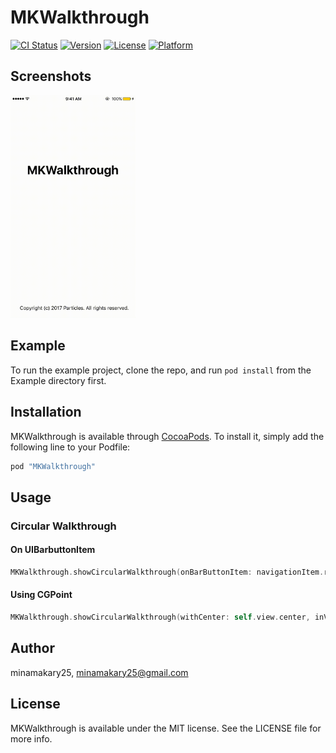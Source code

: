 # MKWalkthrough

[![CI Status](http://img.shields.io/travis/minamakary25/MKWalkthrough.svg?style=flat)](https://travis-ci.org/minamakary25/MKWalkthrough)
[![Version](https://img.shields.io/cocoapods/v/MKWalkthrough.svg?style=flat)](http://cocoapods.org/pods/MKWalkthrough)
[![License](https://img.shields.io/cocoapods/l/MKWalkthrough.svg?style=flat)](http://cocoapods.org/pods/MKWalkthrough)
[![Platform](https://img.shields.io/cocoapods/p/MKWalkthrough.svg?style=flat)](http://cocoapods.org/pods/MKWalkthrough)

## Screenshots 
<img src="./MKWalkthrough.gif" alt="Screenshot" width="200"/>

## Example

To run the example project, clone the repo, and run `pod install` from the Example directory first.

## Installation

MKWalkthrough is available through [CocoaPods](http://cocoapods.org). To install
it, simply add the following line to your Podfile:

```ruby
pod "MKWalkthrough"
```
## Usage

### Circular Walkthrough

#### On UIBarbuttonItem

```swift
MKWalkthrough.showCircularWalkthrough(onBarButtonItem: navigationItem.rightBarButtonItem!, radius: 50, hint: "Add your hint here!")
```

#### Using CGPoint

```swift
MKWalkthrough.showCircularWalkthrough(withCenter: self.view.center, inView: self.view, radius: 50, hint: "Add your hint here!")
```

## Author

minamakary25, minamakary25@gmail.com

## License

MKWalkthrough is available under the MIT license. See the LICENSE file for more info.
